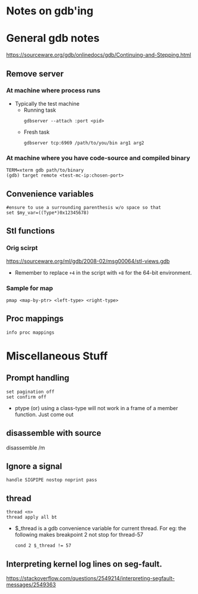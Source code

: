 # Notes on gdb'ing

# General gdb notes

https://sourceware.org/gdb/onlinedocs/gdb/Continuing-and-Stepping.html

## Remove server

### At machine where process runs

* Typically the test machine
    * Running task
      ```
      gdbserver --attach :port <pid>
      ```
    * Fresh task
      ```
      gdbserver tcp:6969 /path/to/you/bin arg1 arg2
      ```

### At machine where you have code-source and compiled binary

```
TERM=xterm gdb path/to/binary
(gdb) target remote <test-mc-ip:chosen-port>
```

## Convenience variables

```
#ensure to use a surrounding parenthesis w/o space so that
set $my_var=((Type*)0x12345678)
```

## Stl functions

### Orig scirpt

https://sourceware.org/ml/gdb/2008-02/msg00064/stl-views.gdb
* Remember to replace `+4` in the script with `+8` for the 64-bit environment.

### Sample for map

```
pmap <map-by-ptr> <left-type> <right-type>
```

## Proc mappings

```
info proc mappings
```

# Miscellaneous Stuff

## Prompt handling

```
set pagination off
set confirm off
```


* ptype (or) using a class-type will not work in a frame of a member function. Just come out

## disassemble with source

disassemble /m

## Ignore a signal

```
handle SIGPIPE nostop noprint pass
```

## thread

```
thread <n>
thread apply all bt
```

* $_thread is a gdb convenience variable for current thread.
  For eg: the following makes breakpoint 2 not stop for thread-57
  ```
  cond 2 $_thread != 57
  ```
  

## Interpreting kernel log lines on seg-fault.

https://stackoverflow.com/questions/2549214/interpreting-segfault-messages/2549363
